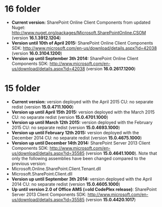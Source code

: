 # 16 folder #
-  **Current version:** SharePoint Online Client Components from updated Nuget: http://www.nuget.org/packages/Microsoft.SharePointOnline.CSOM (version **16.1.3912.1204**)
-  **Version until 10th of April 2015:** SharePoint Online Client Components SDK: http://www.microsoft.com/en-us/download/details.aspx?id=42038 (version **16.0.3104.1200**)
-  **Version up until September 3th 2014:** SharePoint Online Client Components SDK: http://www.microsoft.com/en-us/download/details.aspx?id=42038 (version **16.0.2617.1200**)

# 15 folder #
-  **Current version:** version deployed with the April 2015 CU: no separate redist (version **15.0.4711.1000**)
-  **Version up until April 15th 2015:** version deployed with the March 2015 CU: no separate redist (version **15.0.4701.1000**)
-  **Version up until March 12th 2015:** version deployed with the February 2015 CU: no separate redist (version **15.0.4693.1000**)
-  **Version up until February 12th 2015:** version deployed with the December 2014 CU: no separate redist (version **15.0.4675.1000**)
-  **Version up until December 14th 2014:** SharePoint Server 2013 Client Components SDK: http://www.microsoft.com/en-us/download/details.aspx?id=35585 (version **15.0.4641.1000**). Note that only the following assemblies have been changed compared to the previous version:
  -  Microsoft.Online.SharePoint.Client.Tenant.dll
  -  Microsoft.SharePoint.Client.dll
-  **Version up until September 3th 2014:** version deployed with the April 2014 CU: no separate redist (version **15.0.4605.1000**)
-  **Up until version 2.0 of Office AMS (=old CodePlex release)**: SharePoint Server 2013 Client Components SDK: http://www.microsoft.com/en-us/download/details.aspx?id=35585 (version **15.0.4420.1017**)